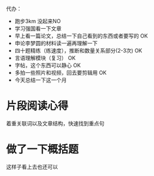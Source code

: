 代办：
+ 跑步3km  没起来NO
+ 学习强国看一下文章  
+ 早上看一篇论文，总结一下自己看到的东西或者要写的  OK
+ 申论李梦圆的材料读一遍再理解一下 
+ 四十题精练（练速度），推断和数量关系部分(2-3次) OK
+ 言语理解模块（复习）  OK
+ 字帖，这个东西可以静心 OK
+ 多拍一些照片和视频，回去要剪辑用 OK
+ 今天总结一下这一个月


# 片段阅读心得
着重关联词以及文章结构，快速找到重点句

# 做了一下概括题
这样子看上去也还可以